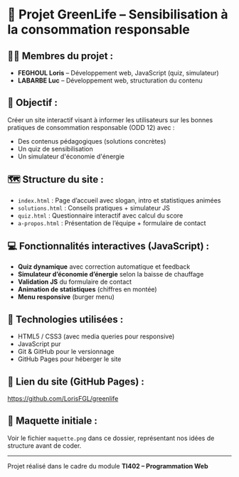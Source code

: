 # 🌱 Projet GreenLife – Sensibilisation à la consommation responsable

## 🧑‍💻 Membres du projet :
- **FEGHOUL Loris** – Développement web, JavaScript (quiz, simulateur)
- **LABARBE Luc** – Développement web, structuration du contenu

## 🎯 Objectif :
Créer un site interactif visant à informer les utilisateurs sur les bonnes pratiques de consommation responsable (ODD 12) avec :
- Des contenus pédagogiques (solutions concrètes)
- Un quiz de sensibilisation
- Un simulateur d'économie d'énergie

## 🗺️ Structure du site :
- `index.html` : Page d’accueil avec slogan, intro et statistiques animées
- `solutions.html` : Conseils pratiques + simulateur JS
- `quiz.html` : Questionnaire interactif avec calcul du score
- `a-propos.html` : Présentation de l’équipe + formulaire de contact

## 💻 Fonctionnalités interactives (JavaScript) :
- **Quiz dynamique** avec correction automatique et feedback
- **Simulateur d’économie d’énergie** selon la baisse de chauffage
- **Validation JS** du formulaire de contact
- **Animation de statistiques** (chiffres en montée)
- **Menu responsive** (burger menu)

## 🎨 Technologies utilisées :
- HTML5 / CSS3 (avec media queries pour responsive)
- JavaScript pur
- Git & GitHub pour le versionnage
- GitHub Pages pour héberger le site

## 🔗 Lien du site (GitHub Pages) :
https://github.com/LorisFGL/greenlife

## 🧠 Maquette initiale :
Voir le fichier `maquette.png` dans ce dossier, représentant nos idées de structure avant de coder.

---

Projet réalisé dans le cadre du module **TI402 – Programmation Web**
